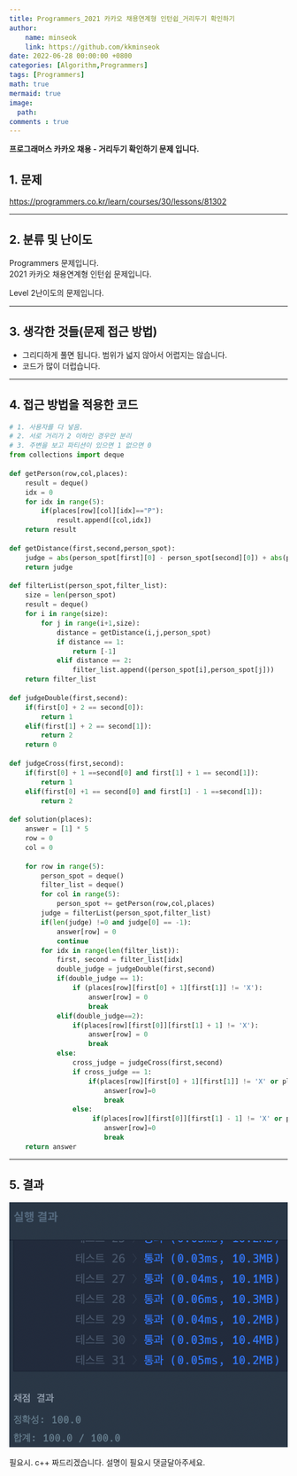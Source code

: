 ```yaml
---
title: Programmers_2021 카카오 채용연계형 인턴쉽_거리두기 확인하기
author: 
    name: minseok
    link: https://github.com/kkminseok
date: 2022-06-28 00:00:00 +0800
categories: [Algorithm,Programmers]
tags: [Programmers]
math: true
mermaid: true
image: 
  path: 
comments : true
---
```


**프로그래머스 카카오 채용 - 거리두기 확인하기 문제 입니다.**

## 1. 문제
<https://programmers.co.kr/learn/courses/30/lessons/81302>

-----  

## 2. 분류 및 난이도

Programmers 문제입니다.  
2021 카카오 채용연계형 인턴쉽 문제입니다.

Level 2난이도의 문제입니다. 


-----  

## 3. 생각한 것들(문제 접근 방법)

- 그리디하게 풀면 됩니다. 범위가 넓지 않아서 어렵지는 않습니다.
- 코드가 많이 더럽습니다.


-----  

## 4. 접근 방법을 적용한 코드

```python
# 1. 사용자를 다 넣음.
# 2. 서로 거리가 2 이하인 경우만 분리
# 3. 주변을 보고 파티션이 있으면 1 없으면 0
from collections import deque

def getPerson(row,col,places):
    result = deque()
    idx = 0 
    for idx in range(5):
        if(places[row][col][idx]=="P"):
            result.append([col,idx])
    return result

def getDistance(first,second,person_spot):
    judge = abs(person_spot[first][0] - person_spot[second][0]) + abs(person_spot[first][1] - person_spot[second][1])
    return judge

def filterList(person_spot,filter_list):
    size = len(person_spot)
    result = deque()
    for i in range(size):
        for j in range(i+1,size):
            distance = getDistance(i,j,person_spot)
            if distance == 1:
                return [-1]
            elif distance == 2: 
                filter_list.append((person_spot[i],person_spot[j]))
    return filter_list

def judgeDouble(first,second):
    if(first[0] + 2 == second[0]):
        return 1
    elif(first[1] + 2 == second[1]):
        return 2
    return 0

def judgeCross(first,second):
    if(first[0] + 1 ==second[0] and first[1] + 1 == second[1]):
        return 1
    elif(first[0] +1 == second[0] and first[1] - 1 ==second[1]):
        return 2

def solution(places):
    answer = [1] * 5
    row = 0 
    col = 0

    for row in range(5):
        person_spot = deque()
        filter_list = deque()
        for col in range(5):
            person_spot += getPerson(row,col,places)
        judge = filterList(person_spot,filter_list)
        if(len(judge) !=0 and judge[0] == -1):
            answer[row] = 0
            continue
        for idx in range(len(filter_list)):
            first, second = filter_list[idx]
            double_judge = judgeDouble(first,second)
            if(double_judge == 1):
                if (places[row][first[0] + 1][first[1]] != 'X'):
                    answer[row] = 0
                    break
            elif(double_judge==2):
                if(places[row][first[0]][first[1] + 1] != 'X'):
                    answer[row] = 0
                    break
            else:
                cross_judge = judgeCross(first,second)
                if cross_judge == 1:
                    if(places[row][first[0] + 1][first[1]] != 'X' or places[row][first[0]][first[1] + 1] !='X'):
                        answer[row]=0
                        break
                else:
                     if(places[row][first[0]][first[1] - 1] != 'X' or places[row][first[0] + 1][first[1]] !='X'):
                        answer[row]=0
                        break   
    return answer
```


-----



## 5. 결과

![](/assets/img/sample/Programmers/All/kakao_distance_calcu.png)

필요시. c++ 짜드리겠습니다. 설명이 필요시 댓글달아주세요.

